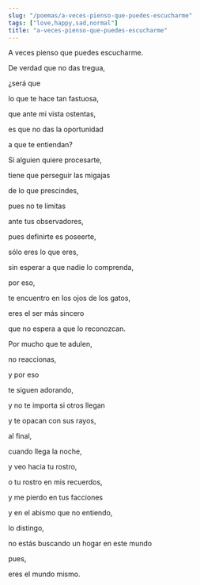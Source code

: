 ```yaml
---
slug: "/poemas/a-veces-pienso-que-puedes-escucharme"
tags: ["love,happy,sad,normal"]
title: "a-veces-pienso-que-puedes-escucharme"
---
```

A veces pienso que puedes escucharme.

De verdad que no das tregua, 

¿será que 

lo que te hace tan fastuosa,

que ante mi vista ostentas,

es que no das la oportunidad 

a que te entiendan? 

Si alguien quiere procesarte, 

tiene que perseguir las migajas 

de lo que prescindes, 

pues no te limitas 

ante tus observadores, 

pues definirte es poseerte,

sólo eres lo que eres,

sin esperar a que nadie lo comprenda, 

por eso, 

te encuentro en los ojos de los gatos, 

eres el ser más sincero 

que no espera a que lo reconozcan.

Por mucho que te adulen, 

no reaccionas, 

y por eso 

te siguen adorando, 

y no te importa si otros llegan 

y te opacan con sus rayos, 

al final, 

cuando llega la noche, 

y veo hacia tu rostro, 

o tu rostro en mis recuerdos,

y me pierdo en tus facciones 

y en el abismo que no entiendo,

lo distingo, 

no estás buscando un hogar en este mundo 

pues, 

eres el mundo mismo.